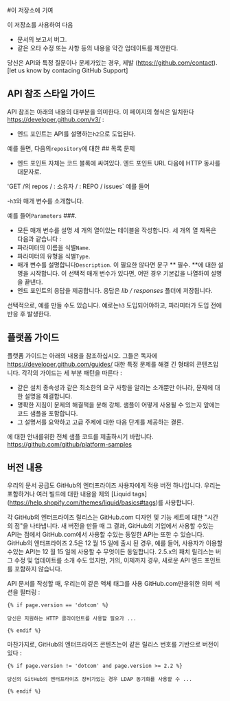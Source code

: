 #이 저장소에 기여

이 저장소를 사용하여 다음

- 문서의 보고서 버그.
- 같은 오타 수정 또는 사항 등의 내용을 약간 업데이트를 제안한다.

당신은 API와 특정 질문이나 문제가있는 경우, 제발 (https://github.com/contact). [let us know by contacing GitHub Support]

## API 참조 스타일 가이드

API 참조는 아래의 내용의 대부분을 의미한다. 이 페이지의 형식은 일치한다 <https://developer.github.com/v3/> :

- 엔드 포인트는 API를 설명하는`h2`으로 도입된다.

예를 들면, 다음의`repository`에 대한 ## 목록 문제

- 엔드 포인트 자체는 코드 블록에 싸여있다. 엔드 포인트 URL 다음에 HTTP 동사를 대문자로.

'GET /의 repos / : 소유자 / : REPO / issues` 예를 들어

-`h3`와 매개 변수를 소개합니다.

예를 들어`Parameters` ###.

- 모든 매개 변수를 설명 세 개의 열이있는 테이블을 작성합니다. 세 개의 열 제목은 다음과 같습니다 :
- 파라미터의 이름을 식별`Name`.
- 파라미터의 유형을 식별`Type`.
- 매개 변수를 설명합니다`Description`. 이 필요한 않다면 문구 ** 필수. **에 대한 설명을 시작합니다. 이 선택적 매개 변수가 있다면, 어떤 경우 기본값을 나열하여 설명을 끝낸다.
- 엔드 포인트의 응답을 제공합니다. 응답은 _lib / responses_ 폴더에 저장됩니다.

선택적으로, 예를 만들 수도 있습니다. 예로는`h3` 도입되어야하고, 파라미터가 도입 전에 반응 후 발생한다.

## 플랫폼 가이드

플랫폼 가이드는 아래의 내용을 참조하십시오. 그들은 독자에 <https://developer.github.com/guides/> 대한 특정 문제를 해결 긴 형태의 콘텐츠입니다. 각각의 가이드는 세 부분 패턴을 따른다 :

- 같은 설치 종속성과 같은 최소한의 요구 사항을 알리는 소개뿐만 아니라, 문제에 대한 설명을 해결합니다.
- 명확한 지침이 문제의 해결책을 분해 강체. 샘플이 어떻게 사용될 수 있는지 앞에는 코드 샘플을 포함합니다.
- 그 설명서를 요약하고 고급 주제에 대한 다음 단계를 제공하는 결론.

에 대한 안내를위한 전체 샘플 코드를 제출하시기 바랍니다. <https://github.com/github/platform-samples>

## 버전 내용

우리의 문서 공급도 GitHub의 엔터프라이즈 사용자에게 적용 버전 하나입니다. 우리는 포함하거나 여러 빌드에 대한 내용을 제외 [Liquid tags] (https://help.shopify.com/themes/liquid/basics#tags)를 사용합니다.

각 GitHub의 엔터프라이즈 릴리스는 GitHub.com 디자인 및 기능 세트에 대한 "시간의 점"을 나타냅니다. 새 버전을 만들 때 그 결과, GitHub의 기업에서 사용할 수있는 API는 점에서 GitHub.com에서 사용할 수있는 동일한 API는 또한 수 있습니다. GitHub의 엔터프라이즈 2.5은 12 월 15 일에 출시 된 경우, 예를 들어, 사용자가 이용할 수있는 API는 12 월 15 일에 사용할 수 무엇이든 동일합니다. 2.5.x의 패치 릴리스는 버그 수정 및 업데이트를 소개 수도 있지만, 거의, 이제까지 경우, 새로운 API 엔드 포인트를 포함하지 않습니다.

API 문서를 작성할 때, 우리는이 같은 액체 태그를 사용 GitHub.com만을위한 의미 섹션을 필터링 :

```
{% if page.version == 'dotcom' %}

당신은 지원하는 HTTP 클라이언트를 사용할 필요가 ...

{% endif %}
```

마찬가지로, GitHub의 엔터프라이즈 콘텐츠는이 같은 릴리스 번호를 기반으로 버전이있다 :

```
{% if page.version != 'dotcom' and page.version >= 2.2 %}

당신의 GitHub의 엔터프라이즈 장비가있는 경우 LDAP 동기화를 사용할 수 ...

{% endif %}
```
